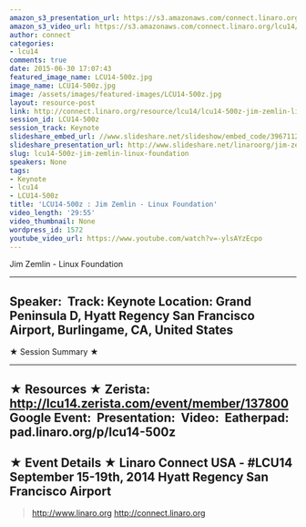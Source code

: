 ```yaml
---
amazon_s3_presentation_url: https://s3.amazonaws.com/connect.linaro.org/hkg15/Videos/09-19-Friday/LCU14-500z.pdf
amazon_s3_video_url: https://s3.amazonaws.com/connect.linaro.org/lcu14/videos/09-19-Friday/Jim+Zemlin+-+Linux+Foundation.mp4
author: connect
categories:
- lcu14
comments: true
date: 2015-06-30 17:07:43
featured_image_name: LCU14-500z.jpg
image_name: LCU14-500z.jpg
image: /assets/images/featured-images/LCU14-500z.jpg
layout: resource-post
link: http://connect.linaro.org/resource/lcu14/lcu14-500z-jim-zemlin-linux-foundation/
session_id: LCU14-500z
session_track: Keynote
slideshare_embed_url: //www.slideshare.net/slideshow/embed_code/39671121
slideshare_presentation_url: http://www.slideshare.net/linaroorg/jim-zemlin-lcu14-keynote
slug: lcu14-500z-jim-zemlin-linux-foundation
speakers: None
tags:
- Keynote
- lcu14
- LCU14-500z
title: 'LCU14-500z : Jim Zemlin - Linux Foundation'
video_length: '29:55'
video_thumbnail: None
wordpress_id: 1572
youtube_video_url: https://www.youtube.com/watch?v=-ylsAYzEcpo
---
```


Jim Zemlin - Linux Foundation

---------------------------------------------------

Speaker: 
Track: Keynote
Location: Grand Peninsula D, Hyatt Regency San Francisco Airport, Burlingame, CA, United States
---------------------------------------------------

★ Session Summary ★

---------------------------------------------------

★ Resources ★
Zerista: http://lcu14.zerista.com/event/member/137800
Google Event: 
Presentation: 
Video: 
Eatherpad: pad.linaro.org/p/lcu14-500z
---------------------------------------------------

★ Event Details ★
Linaro Connect USA -  #LCU14
September 15-19th, 2014
Hyatt Regency San Francisco Airport
---------------------------------------------------

> http://www.linaro.org
> http://connect.linaro.org
